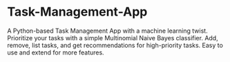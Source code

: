 # Task-Management-App
A Python-based Task Management App with a machine learning twist. Prioritize your tasks with a simple Multinomial Naive Bayes classifier. Add, remove, list tasks, and get recommendations for high-priority tasks. Easy to use and extend for more features.
